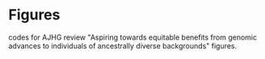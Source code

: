 # Figures
codes for AJHG review "Aspiring towards equitable benefits from genomic advances to individuals of ancestrally diverse backgrounds" figures.
